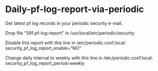 # Daily-pf-log-report-via-periodic
Get latest pf log records in your periodic security e-mail.

Drop file "591.pf-log-report" in /usr/local/etc/periodic/security

Disable this report with this line in /etc/periodic.conf.local:
security_pf_log_report_enable="NO"

Change daily interval to weekly with this line in /etc/periodic.conf.local:
security_pf_log_report_period=weekly
